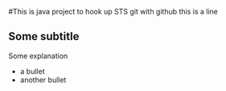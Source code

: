 #This is java project to hook up STS git with github
this is a line

## Some subtitle
Some explanation
- a bullet
- another bullet